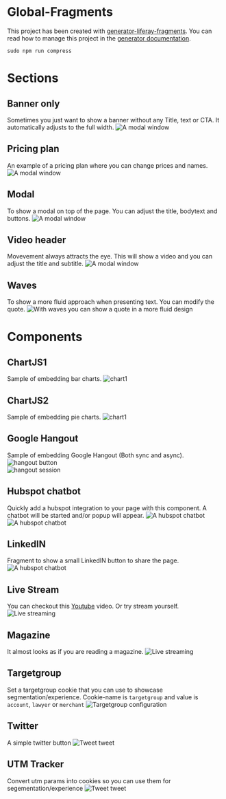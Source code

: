 # Global-Fragments

This project has been created with [generator-liferay-fragments][1]. You can read
how to manage this project in the [generator documentation][2].

[1]: https://www.npmjs.com/package/generator-liferay-fragments
[2]: https://www.npmjs.com/package/generator-liferay-fragments#usage

```
sudo npm run compress
```

# Sections

## Banner only
Sometimes you just want to show a banner without any Title, text or CTA. It automatically adjusts to the full width.
![A modal window](docs/images/banner-only.png)

## Pricing plan
An example of a pricing plan where you can change prices and names.
![A modal window](docs/images/pricing.png)

## Modal
To show a modal on top of the page. You can adjust the title, bodytext and buttons.
![A modal window](docs/images/modal.png)

## Video header
Movevement always attracts the eye. This will show a video and you can adjust the title and subtitle.
![A modal window](docs/images/video.png)

## Waves
To show a more fluid approach when presenting text. You can modify the quote.
![With waves you can show a quote in a more fluid design](docs/images/wave.png)


# Components
## ChartJS1
Sample of embedding bar charts.
![chart1](docs/images/chart1.png)
## ChartJS2
Sample of embedding pie charts.
![chart1](docs/images/chart2.png)
## Google Hangout
Sample of embedding Google Hangout (Both sync and async).
![hangout button](docs/images/hangout1.png)  
![hangout session](docs/images/hangout2.png)  
## Hubspot chatbot
Quickly add a hubspot integration to your page with this component. A chatbot will be started and/or popup will appear.
![A hubspot chatbot](docs/images/hubspot.png) ![A hubspot chatbot](docs/images/hubspot2.png)

## LinkedIN
Fragment to show a small LinkedIN button to share the page. ![A hubspot chatbot](docs/images/LinkedIN.png)

## Live Stream
You can checkout this [Youtube](https://www.youtube.com/watch?v=PzSf9tRPKDc) video. Or try stream yourself. ![Live streaming](docs/images/livestream.png)

## Magazine
It almost looks as if you are reading a magazine.
![Live streaming](docs/images/magazine.png)

## Targetgroup
Set a targetgroup cookie that you can use to showcase segmentation/experience.
Cookie-name is `targetgroup` and value is `account`, `lawyer` or `merchant` ![Targetgroup configuration](docs/images/targetgroup.png)

## Twitter
A simple twitter button
![Tweet tweet](docs/images/twitter.png)

## UTM Tracker
Convert utm params into cookies so you can use them for segementation/experience
![Tweet tweet](docs/images/utmtracker.png)
